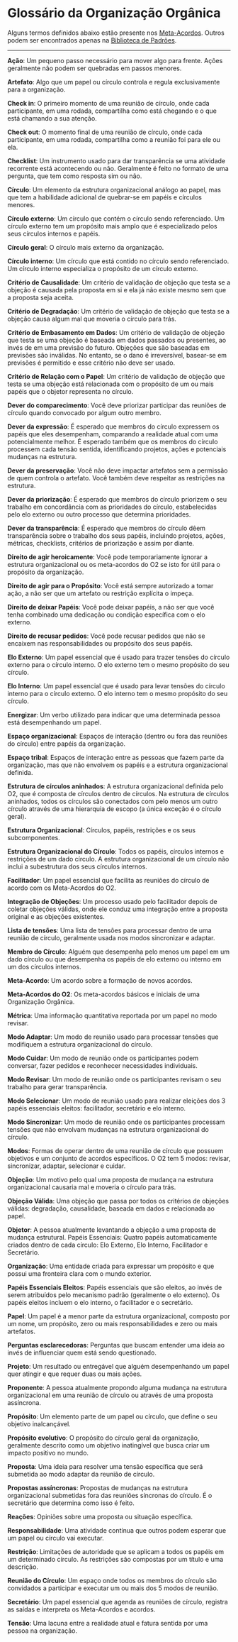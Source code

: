 # Glossário da Organização Orgânica

Alguns termos definidos abaixo estão presente nos [Meta-Acordos](meta-acordos.md). Outros podem ser encontrados apenas na [Biblioteca de Padrões][biblioteca].

***

**Ação**: Um pequeno passo necessário para mover algo para frente. Ações geralmente não podem ser quebradas em passos menores.

**Artefato**: Algo que um papel ou círculo controla e regula exclusivamente para a organização.

**Check in**: O primeiro momento de uma reunião de círculo, onde cada participante, em uma rodada, compartilha como está chegando e o que está chamando a sua atenção.

**Check out**: O momento final de uma reunião de círculo, onde cada participante, em uma rodada, compartilha como a reunião foi para ele ou ela.

**Checklist**: Um instrumento usado para dar transparência se uma atividade recorrente está acontecendo ou não. Geralmente é feito no formato de uma pergunta, que tem como resposta sim ou não.

**Círculo**: Um elemento da estrutura organizacional análogo ao papel, mas que tem a habilidade adicional de quebrar-se em papéis e círculos menores.

**Círculo externo**: Um círculo que contém o círculo sendo referenciado. Um círculo externo tem um propósito mais amplo que é especializado pelos seus círculos internos e papéis.

**Círculo geral**: O círculo mais externo da organização.

**Círculo interno**: Um círculo que está contido no círculo sendo referenciado. Um círculo interno especializa o propósito de um círculo externo.

**Critério de Causalidade**: Um critério de validação de objeção que testa se a objeção é causada pela proposta em si e ela já não existe mesmo sem que a proposta seja aceita.

**Critério de Degradação**: Um critério de validação de objeção que testa se a objeção causa algum mal que moveria o círculo para trás.

**Critério de Embasamento em Dados**: Um critério de validação de objeção que testa se uma objeção é baseada em dados passados ou presentes, ao invés de em uma previsão do futuro. Objeções que são baseadas em previsões são inválidas. No entanto, se o dano é irreversível, basear-se em previsões é permitido e esse critério não deve ser usado.

**Critério de Relação com o Papel**: Um critério de validação de objeção que testa se uma objeção está relacionada com o propósito de um ou mais papéis que o objetor representa no círculo.

**Dever do comparecimento**: Você deve priorizar participar das reuniões de círculo quando convocado por algum outro membro.

**Dever da expressão**: É esperado que membros do círculo expressem os papéis que eles desempenham, comparando a realidade atual com uma potencialmente melhor. É esperado também que os membros do círculo processem cada tensão sentida, identificando projetos, ações e potenciais mudanças na estrutura.

**Dever da preservação**: Você não deve impactar artefatos sem a permissão de quem controla o artefato. Você também deve respeitar as restrições na estrutura.

**Dever da priorização**: É esperado que membros do círculo priorizem o seu trabalho em concordância com as prioridades do círculo, estabelecidas pelo elo externo ou outro processo que determina prioridades.

**Dever da transparência**: É esperado que membros do círculo dêem transparência sobre o trabalho dos seus papéis, incluindo projetos, ações, métricas, checklists, critérios de priorização e assim por diante.

**Direito de agir heroicamente**: Você pode temporariamente ignorar a estrutura organizacional ou os meta-acordos do O2 se isto for útil para o propósito da organização.

**Direito de agir para o Propósito**: Você está sempre autorizado a tomar ação, a não ser que um artefato ou restrição explícita o impeça.

**Direito de deixar Papéis**: Você pode deixar papéis, a não ser que você tenha combinado uma dedicação ou condição específica com o elo externo.

**Direito de recusar pedidos**: Você pode recusar pedidos que não se encaixem nas responsabilidades ou propósito dos seus papéis.

**Elo Externo**: Um papel essencial que é usado para trazer tensões do círculo externo para o círculo interno. O elo externo tem o mesmo propósito do seu círculo.

**Elo Interno**: Um papel essencial que é usado para levar tensões do círculo interno para o círculo externo. O elo interno tem o mesmo propósito do seu círculo.

**Energizar**: Um verbo utilizado para indicar que uma determinada pessoa está desempenhando um papel.

**Espaço organizacional**: Espaços de interação (dentro ou fora das reuniões do círculo) entre papéis da organização.

**Espaço tribal**: Espaços de interação entre as pessoas que fazem parte da organização, mas que não envolvem os papéis e a estrutura organizacional definida.

**Estrutura de círculos aninhados**: A estrutura organizacional definida pelo O2, que é composta de círculos dentro de círculos. Na estrutura de círculos aninhados, todos os círculos são conectados com pelo menos um outro círculo através de uma hierarquia de escopo (a única exceção é o círculo geral).

**Estrutura Organizacional**: Círculos, papéis, restrições e os seus subcomponentes.

**Estrutura Organizacional do Círculo**: Todos os papéis, círculos internos e restrições de um dado círculo. A estrutura organizacional de um círculo não inclui a subestrutura dos seus círculos internos.

**Facilitador**: Um papel essencial que facilita as reuniões do círculo de acordo com os Meta-Acordos do O2.

**Integração de Objeções**: Um processo usado pelo facilitador depois de coletar objeções válidas, onde ele conduz uma integração entre a proposta original e as objeções existentes.

**Lista de tensões**: Uma lista de tensões para processar dentro de uma reunião de círculo, geralmente usada nos modos sincronizar e adaptar.

**Membro do Círculo**: Alguém que desempenha pelo menos um papel em um dado círculo ou que desempenha os papéis de elo externo ou interno em um dos círculos internos.

**Meta-Acordo**: Um acordo sobre a formação de novos acordos.

**Meta-Acordos do O2**: Os meta-acordos básicos e iniciais de uma Organização Orgânica.

**Métrica**: Uma informação quantitativa reportada por um papel no modo revisar.

**Modo Adaptar**: Um modo de reunião usado para processar tensões que modifiquem a estrutura organizacional do círculo.

**Modo Cuidar**: Um modo de reunião onde os participantes podem conversar, fazer pedidos e reconhecer necessidades individuais.

**Modo Revisar**: Um modo de reunião onde os participantes revisam o seu trabalho para gerar transparência.

**Modo Selecionar**: Um modo de reunião usado para realizar eleições dos 3 papéis essenciais eleitos: facilitador, secretário e elo interno.

**Modo Sincronizar**: Um modo de reunião onde os participantes processam tensões que não envolvam mudanças na estrutura organizacional do círculo.

**Modos**: Formas de operar dentro de uma reunião de círculo que possuem objetivos e um conjunto de acordos específicos. O O2 tem 5 modos: revisar, sincronizar, adaptar, selecionar e cuidar.

**Objeção**: Um motivo pelo qual uma proposta de mudança na estrutura organizacional causaria mal e moveria o círculo para trás.

**Objeção Válida**: Uma objeção que passa por todos os critérios de objeções válidas: degradação, causalidade, baseada em dados e relacionada ao papel.

**Objetor**: A pessoa atualmente levantando a objeção a uma proposta de mudança estrutural.
Papéis Essenciais: Quatro papéis automaticamente criados dentro de cada círculo: Elo Externo, Elo Interno, Facilitador e Secretário.

**Organização**: Uma entidade criada para expressar um propósito e que possui uma fronteira clara com o mundo exterior.

**Papéis Essenciais Eleitos**: Papéis essenciais que são eleitos, ao invés de serem atribuídos pelo mecanismo padrão (geralmente o elo externo). Os papéis eleitos incluem o elo interno, o facilitador e o secretário.

**Papel**: Um papel é a menor parte da estrutura organizacional, composto por um nome, um propósito, zero ou mais responsabilidades e zero ou mais artefatos.

**Perguntas esclarecedoras**: Perguntas que buscam entender uma ideia ao invés de influenciar quem está sendo questionado.

**Projeto**: Um resultado ou entregável que alguém desempenhando um papel quer atingir e que requer duas ou mais ações.

**Proponente**: A pessoa atualmente propondo alguma mudança na estrutura organizacional em uma reunião de círculo ou através de uma proposta assíncrona.

**Propósito**: Um elemento parte de um papel ou círculo, que define o seu objetivo inalcançável.

**Propósito evolutivo**: O propósito do círculo geral da organização, geralmente descrito como um objetivo inatingível que busca criar um impacto positivo no mundo.

**Proposta**: Uma ideia para resolver uma tensão específica que será submetida ao modo adaptar da reunião de círculo.

**Propostas assíncronas**: Propostas de mudanças na estrutura organizacional submetidas fora das reuniões síncronas do círculo. É o secretário que determina como isso é feito.

**Reações**: Opiniões sobre uma proposta ou situação específica.

**Responsabilidade**: Uma atividade contínua que outros podem esperar que um papel ou círculo vai executar.

**Restrição**: Limitações de autoridade que se aplicam a todos os papéis em um determinado círculo. As restrições são compostas por um título e uma descrição.

**Reunião do Círculo**: Um espaço onde todos os membros do círculo são convidados a participar e executar um ou mais dos 5 modos de reunião.

**Secretário**: Um papel essencial que agenda as reuniões de círculo, registra as saídas e interpreta os Meta-Acordos e acordos.

**Tensão**: Uma lacuna entre a realidade atual e fatura sentida por uma pessoa na organização.

[biblioteca]: <https://targetteal.com/pt/o2/biblioteca/>
